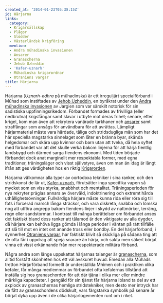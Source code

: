 ```yaml
---
created_at: '2014-01-23T05:38:15Z'
id: Härjarna
links:
  category:
  - Krigarsällskap
  - Plågor
  - Slödder
  - Västerländsk krigföring
  mention:
  - Andra mûhadinska invasionen
  - Ansarer
  - Granascherna
  - Jehob Uzheddin
  - 'Kafer-uznarh'
  - Mûhadinska krigarordnar
  - Otraniens vargar
title: Härjarna
---
```


Härjarna (*Uznarh-edhra* på mûhadinska) är ett irreguljärt specialförband i Mûhad som instiftades av
[Jehob Uzheddin], en byråkrat under den [Andra mûhadinska invasionen] av Jargien som var särskilt
notorisk för sin sadistiska uppfinningsrikedom. Förbandet formades av frivilliga (eller nedbrutna)
krigsfångar samt slavar i utbyte mot deras frihet; senare, efter kriget, kom man även att rekrytera
vanärade tarkhaner och [ansarer] samt straffångar som ansågs för användbara för att avrättas.
Lämpligt härjarmaterial måste vara härdade, tåliga och stridsdugliga män som har det här speciella
magstarka sinnelaget som låter en bränna byar, skända helgedomar och skära upp kvinnor och barn utan
att tveka, då hela syftet med förbandet var att det skulle verka bakom linjerna för att härja
fientlig landsbygd och därmed sarga fiendens ekonomi. Med tiden började förbandet dock anat
marginellt mer respektabla former, med egna traditioner, träningsläger och visst självstyre, även om
man än idag är långt ifrån att ges värdigheten hos en riktig [Krigarorden].

Härjarna välkomnar alla typer av oortodoxa tekniker i sina ranker, och den stridskonst de lär ut,
[Kafer-uznarh], förutsätter inga specifika vapen så mycket som en viss styrka, snabbhet och
mentalitet. Träningsperioden för nya rekryter präglas annars av övervåld, indoktrinering och extremt
hårda uthållighetsövningar. Fullvärdiga härjare måste kunna rida eller röra sig till fots i forcerad
marsch långa sträckor, och vara diskreta, snabba och lömska nog att utföra angrepp bakom fiendens
linjer i skydd av nattmörker, terräng, regn eller sandstormar. I kontrast till många berättelser om
förbandet anses det faktiskt bland dess ranker att tålamod är den viktigaste av alla dygder, då
härjare kan behöva ligga gömda i långa perioder i väntan på rätt tillfälle att slå till mot en intet
ont anande tross eller bondby. En del härjarförband, i synnerhet [Otraniens vargar], har faktiskt
blivit så skickliga på sådana ting att de ofta får i uppdrag att speja snarare än härja, och sakta
men säkert börjat vinna ett visst erkännande från mer respekterade militära förband.

Några andra som länge uppskattat härjarnas talanger är [granascherna], som alltid förstått skönheten
hos ett väl avskuret huvud. Emedan alla Mûhads tretton Härjarförband formellt är underställda Mhîmen
och i praktiken olika kefaler, får många medlemmar av förbandet ofta kefalernas tillstånd att
inställa sig hos granaschorden för att där tjäna i olika mer eller mindre märkliga kapaciteter. I
gengäld för sin tjänst får härjarna ibland ta del av ett axplock av granaschernas hemliga
stridstekniker, men desto mer intryck har de fått av granaschordens dödskult, vars färgstarka
symbolik på senare år börjat dyka upp även i de olika härjarlogementen runt om i riket.

  [Jehob Uzheddin]: Jehob_Uzheddin
  [Andra mûhadinska invasionen]: Andra_mûhadinska_invasionen
  [ansarer]: Ansarer
  [Krigarorden]: Mûhadinska_krigarordnar
  [Kafer-uznarh]: Kafer-uznarh
  [Otraniens vargar]: Otraniens_vargar
  [granascherna]: Granascherna